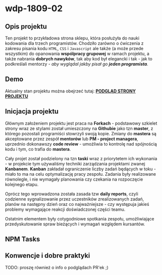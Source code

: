 # wdp-1809-02

## Opis projektu

  Ten projekt to przykładowa strona sklepu, która posłużyła do nauki kodowania dla trzech programistów.
  Chodziło zarówno o ćwiczenia z zakresu pisania kodu `HTML`, `CSS` i `Javascript` ale także (a może przede wszystkim)
  do opanowania **wspólpracy grupowej** w ramach projektu, a także nabrania **dobrych nawyków**, tak aby kod był elegancki
  i tak - jak to podkreślali mentorzy - _aby wyglądal jakby pisał go **jeden programista**_.

## Demo
  
  Aktualny stan projektu można obejrzeć tutaj:   [**PODGLĄD STRONY PROJEKTU**](https://deploy-preview-51--dreamy-goldwater.netlify.com/)
  
## Inicjacja projektu

Głównym założeniem projektu jest praca na **Forkach** - podstawowy szkielet strony wraz ze stylami został umieszczony na **Githubie** jako tzn **master**, z którego pozostali programiści stowrzyli swoją kopie. Zmiany do **mastera** są akceptowane przez zespół **mentorów** lub **PM - project managera**, uprzednio dokonawszy **code review** - umożliwia to kontrolę nad spójnością kodu i tym, co trafia do **mastera**.

Cały projet został podzielony na tzn **taski** wraz z priorytetem ich wykonania - w projekcie tym używaliśmy techniki zarządzania projektami zwanej **Kanbanem**. **Kanban** zakładał ograniczenie liczby zadań będących w toku - miało to ma na celu optymalizację pracy zespołu. Zadania były realizowane równolegle, i nie wymagały planowania czy czekania na rozpoczęcie kolejnego etapu. 

Oprócz tego wprowadzona została zasada tzw **daily reports**, czyli codzienne sygnalizowanie przez uczestników zrealizowanych zadań, planów na następny dzień oraz co najważniejsze - czy występuja jakieś problemy wymagające reakcji doświadczonej części teamu.

Ostatnim elementem były cotygodniowe spotkania zespołu, umożliwiające przedyskutowanie spraw bieżących i wymagań względem kursantów.

## NPM Tasks

## Konwencje i dobre praktyki

TODO: proszę również o info o podglądach PR'ek ;)
